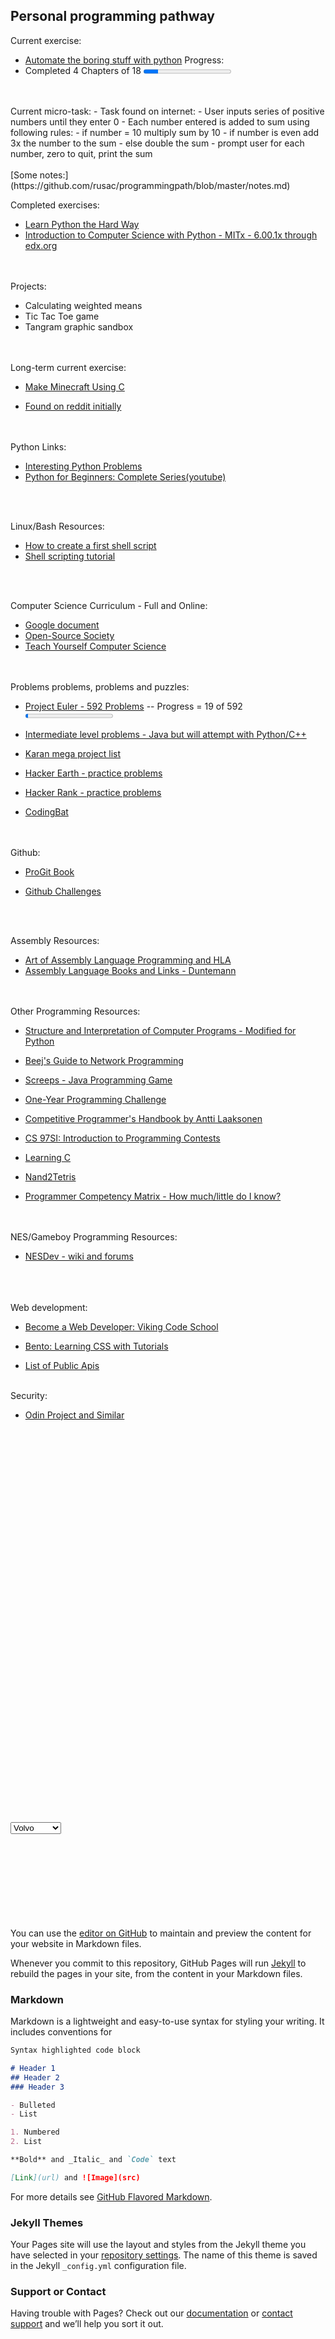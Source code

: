 ## Personal programming pathway

Current exercise:

- [Automate the boring stuff with python](https://automatetheboringstuff.com/)
Progress:
- Completed 4 Chapters of 18
 <progress value="30" max="180"></progress> 

<BR>
<BR>
Current micro-task:
- Task found on internet:
 - User inputs series of positive numbers until they enter 0
 - Each number entered is added to sum using following rules:
  - if number = 10 multiply sum by 10
  - if number is even add 3x the number to the sum
  - else double the sum
 - prompt user for each number, zero to quit, print the sum

<BR>
<BR>
[Some notes:](https://github.com/rusac/programmingpath/blob/master/notes.md)

<BR>

Completed exercises:

- [Learn Python the Hard Way](https://learnpythonthehardway.org/book/)
- [Introduction to Computer Science with Python - MITx - 6.00.1x through edx.org](https://courses.edx.org/courses/course-v1:MITx+6.00.1x+2T2017/info)

<BR>
<BR>
Projects:

- Calculating weighted means
- Tic Tac Toe game
- Tangram graphic sandbox

<BR>
<BR>
Long-term current exercise:

- [Make Minecraft Using C](https://www.youtube.com/playlist?list=PLMZ_9w2XRxiZq1vfw1lrpCMRDufe2MKV_)

- [Found on reddit initially](https://www.reddit.com/r/learnprogramming/comments/5nd9la/tutorial_learn_to_make_minecraft_using_c_and/)

<BR>
<BR>
Python Links:

- [Interesting Python Problems](https://www.reddit.com/r/learnprogramming/comments/5llmml/interesting_python_practice_problems_from_the/)
- [Python for Beginners: Complete Series(youtube)](https://www.reddit.com/r/learnprogramming/comments/6bxdut/python_for_beginners_complete_series/)

<BR>
<BR>

Linux/Bash Resources:
- [How to create a first shell script](http://www.linfo.org/create_shell_1.html)
- [Shell scripting tutorial](https://www.shellscript.sh/)

<BR>
<BR>

Computer Science Curriculum - Full and Online:

- [Google document](https://docs.google.com/spreadsheets/d/1BD8BJJUNaX63m2QmySWMGDp71nx4W4MyyiIBlfMoN3Q/htmlview?sle=true#gid=0)
- [Open-Source Society](https://github.com/open-source-society/computer-science)
- [Teach Yourself Computer Science](https://teachyourselfcs.com/)
<BR>
<BR>
Problems problems, problems and puzzles:

- [Project Euler - 592 Problems](https://projecteuler.net/) -- Progress = 19 of 592
  <progress value="190" max="5920"></progress> 

- [Intermediate level problems - Java but will attempt with Python/C++](https://edabit.com/explore)

- [Karan mega project list](https://github.com/karan/Projects)

- [Hacker Earth - practice problems](https://www.hackerearth.com/)

- [Hacker Rank - practice problems](https://www.hackerrank.com/)

- [CodingBat](http://codingbat.com/prob/p173401)
<BR>
<BR>
Github:

- [ProGit Book](https://git-scm.com/book/en/v2)

- [Github Challenges](https://try.github.io/levels/1/challenges/1)
<BR>
<BR>

Assembly Resources:

- [Art of Assembly Language Programming and HLA](http://www.plantation-productions.com/Webster/)
- [Assembly Language Books and Links - Duntemann](http://www.duntemann.com/assembly.html)
<BR>
<BR>
Other Programming Resources:

- [Structure and Interpretation of Computer Programs - Modified for Python](http://www-inst.eecs.berkeley.edu/%7Ecs61a/sp12/book/)

- [Beej's Guide to Network Programming](http://beej.us/guide/bgnet/)

- [Screeps - Java Programming Game](https://screeps.com/)

- [One-Year Programming Challenge](https://www.reddit.com/r/learnprogramming/comments/5mdehp/one_year_reddit_programmer_challenge/)

- [Competitive Programmer's Handbook by Antti Laaksonen](https://cses.fi/book.html)

- [CS 97SI: Introduction to Programming Contests](http://web.stanford.edu/class/cs97si/)

- [Learning C](http://www.cprogramming.com/tutorial/c-tutorial.html)

- [Nand2Tetris](http://www.nand2tetris.org/)

- [Programmer Competency Matrix - How much/little do I know?](http://sijinjoseph.com/programmer-competency-matrix/)
<BR>
<BR>
NES/Gameboy Programming Resources:

- [NESDev - wiki and forums](http://nesdev.com/)


<BR>
<BR>
<BR>
Web development:

- [Become a Web Developer: Viking Code School](https://www.vikingcodeschool.com/prep)

- [Bento: Learning CSS with Tutorials](https://bento.io/topic/css)

- [List of Public Apis](https://github.com/toddmotto/public-apis)

<BR>
Security:

- [Odin Project and Similar](https://www.reddit.com/r/learnprogramming/comments/5mijdd/anything_like_odin_project_for_cybersecurity/)
<BR>
<BR>
<BR>
<BR>
<BR>
<BR>
<BR>
<BR>
<BR>
<BR>
<BR>
<BR>
<BR>
<BR>
<BR>
<BR>
<BR>
<BR>
<BR>
<BR>
<BR>
<BR>
<BR>
<BR>
<BR>
<BR>
<BR>
<BR>
<BR>
<BR>
<BR>
<BR>
<BR>
<BR>
<BR>
<BR>
<BR>
 <select>
  <option value="Option 1">Volvo</option>
  <option value="Option 2">Saab</option>
  <option value="Option 3">Mercedes</option>
  <option value="Option 4">Audi</option>
</select> 

<BR>
<BR>
<BR>
<BR>
<BR>
<BR>
<BR>
<BR>
<BR>

You can use the [editor on GitHub](https://github.com/rusac/programmingpath/edit/master/README.md) to maintain and preview the content for your website in Markdown files.

Whenever you commit to this repository, GitHub Pages will run [Jekyll](https://jekyllrb.com/) to rebuild the pages in your site, from the content in your Markdown files.

### Markdown

Markdown is a lightweight and easy-to-use syntax for styling your writing. It includes conventions for

```markdown
Syntax highlighted code block

# Header 1
## Header 2
### Header 3

- Bulleted
- List

1. Numbered
2. List

**Bold** and _Italic_ and `Code` text

[Link](url) and ![Image](src)
```

For more details see [GitHub Flavored Markdown](https://guides.github.com/features/mastering-markdown/).

### Jekyll Themes

Your Pages site will use the layout and styles from the Jekyll theme you have selected in your [repository settings](https://github.com/rusac/programmingpath/settings). The name of this theme is saved in the Jekyll `_config.yml` configuration file.

### Support or Contact

Having trouble with Pages? Check out our [documentation](https://help.github.com/categories/github-pages-basics/) or [contact support](https://github.com/contact) and we’ll help you sort it out.

